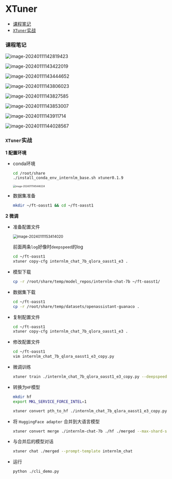 # XTuner

- [课程笔记](#课程笔记)
- [`XTuner`实战](#`XTuner`实战)

### 课程笔记

![image-20240111142819423](README.assets/image-20240111142819423.png)

![image-20240111143422019](README.assets/image-20240111143422019.png)

![image-20240111143444652](README.assets/image-20240111143444652.png)

![image-20240111143806023](README.assets/image-20240111143806023.png)

![image-20240111143827585](README.assets/image-20240111143827585.png)

![image-20240111143853007](README.assets/image-20240111143853007.png)

![image-20240111143911714](README.assets/image-20240111143911714.png)

![image-20240111144028567](README.assets/image-20240111144028567.png)





### `XTuner`实战

**1 配置环境**

- conda环境

  ```bash
  cd /root/share
  ./install_conda_env_internlm_base.sh xtuner0.1.9
  ```

  <img src="../work/README.assets/image-20240111145446224.png" alt="image-20240111145446224" style="zoom:50%;" />

- 数据集准备

  ```bash
  mkdir ~/ft-oasst1 && cd ~/ft-oasst1
  ```

**2 微调**

- 准备配置文件

  <img src="../work/README.assets/image-20240111153414020.png" alt="image-20240111153414020" style="zoom:80%;" />

  前面两条`log`好像时`deepspeed`的log

  ```bash
  cd ~/ft-oasst1
  xtuner copy-cfg internlm_chat_7b_qlora_oasst1_e3 .
  ```

- 模型下载

  ```bash
  cp -r /root/share/temp/model_repos/internlm-chat-7b ~/ft-oasst1/
  ```

- 数据集下载

  ```bash
  cd ~/ft-oasst1
  cp -r /root/share/temp/datasets/openassistant-guanaco .
  ```

- 复制配置文件

  ```bash
  cd ~/ft-oasst1
  xtuner copy-cfg internlm_chat_7b_qlora_oasst1_e3 .
  ```

- 修改配置文件

  ```bash
  cd ~/ft-oasst1
  vim internlm_chat_7b_qlora_oasst1_e3_copy.py
  ```

- 微调训练

  ```bash
  xtuner train ./internlm_chat_7b_qlora_oasst1_e3_copy.py --deepspeed deepspeed_zero2
  ```

- 转换为`HF`模型

  ```bash
  mkdir hf
  export MKL_SERVICE_FORCE_INTEL=1
  
  xtuner convert pth_to_hf ./internlm_chat_7b_qlora_oasst1_e3_copy.py ./work_dirs/internlm_chat_7b_qlora_oasst1_e3_copy/epoch_1.pth ./hf
  ```

- 将 `HuggingFace adapter` 合并到大语言模型

  ```bash
  xtuner convert merge ./internlm-chat-7b ./hf ./merged --max-shard-size 2GB
  ```

- 与合并后的模型对话

  ```bash
  xtuner chat ./merged --prompt-template internlm_chat
  ```

- 运行

  ```bash
  python ./cli_demo.py
  ```

  



